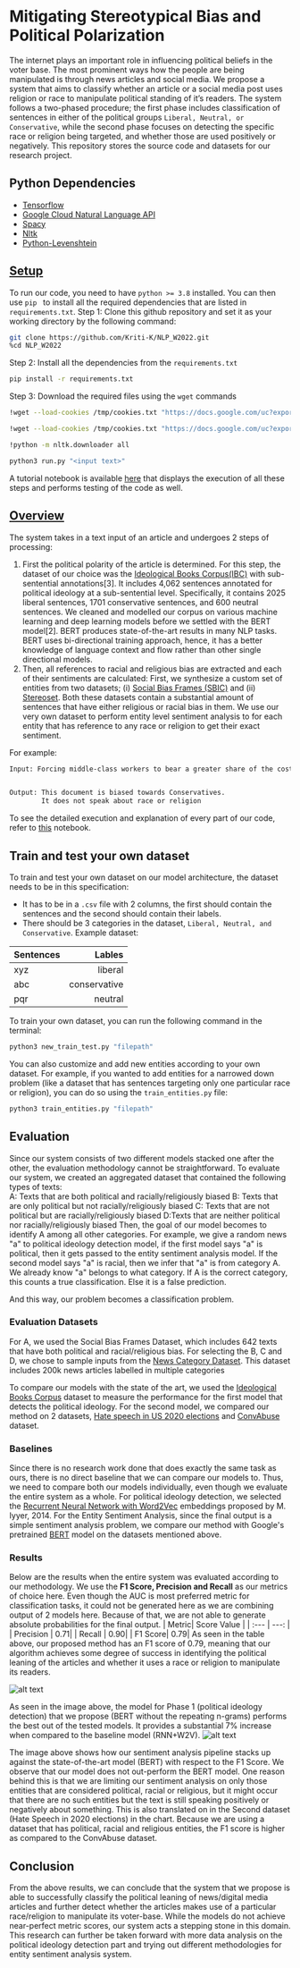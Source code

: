 
# Mitigating Stereotypical Bias and Political Polarization

The internet plays an important role in influencing political beliefs in the voter base. The most prominent ways how the people are being manipulated is through news articles and social media. We propose a system that aims to classify whether an article or a social media post uses religion or race to manipulate political standing of it’s readers. The system follows a two-phased procedure; the first phase includes classification of sentences in either of the political groups ``Liberal, Neutral, or Conservative``, while the second phase focuses on detecting the specific race or religion being targeted, and whether those are used positively or negatively. This repository stores the source code and datasets for our research project.  

## Python Dependencies

- [Tensorflow](https://www.tensorflow.org/)
- [Google Cloud Natural Language API](https://cloud.google.com/natural-language)
- [Spacy](https://spacy.io/)
- [Nltk](https://www.nltk.org/)
- [Python-Levenshtein](https://pypi.org/project/python-Levenshtein)

## [Setup](https://colab.research.google.com/drive/1EQ7-7QyUd1A7B6zIB5p6mK0ZIZYHd3IB?authuser=1#scrollTo=kr8pSED4YSPv)
To run our code, you need to have ```python >= 3.8``` installed. You can then use ```pip ``` to install all the required dependencies that are listed in ```requirements.txt```. 
Step 1: Clone this github repository and set it as your working directory by the following command:
```bash
git clone https://github.com/Kriti-K/NLP_W2022.git
%cd NLP_W2022
```
Step 2: Install all the dependencies from the ```requirements.txt```
```bash
pip install -r requirements.txt
```
Step 3: Download the required files using the ```wget``` commands
```bash
!wget --load-cookies /tmp/cookies.txt "https://docs.google.com/uc?export=download&confirm=$(wget --quiet --save-cookies /tmp/cookies.txt --keep-session-cookies --no-check-certificate 'https://docs.google.com/uc?export=download&id=1pVViO4phYWIJ2UgC_xaZrU4Y_1fVcNDF' -O- | sed -rn 's/.*confirm=([0-9A-Za-z_]+).*/\1\n/p')&id=1pVViO4phYWIJ2UgC_xaZrU4Y_1fVcNDF" -O /content/NLP_W2022/Models/IBC_BERT/variables/variables.data-00000-of-00001 && rm -rf /tmp/cookies.txt

!wget --load-cookies /tmp/cookies.txt "https://docs.google.com/uc?export=download&confirm=$(wget --quiet --save-cookies /tmp/cookies.txt --keep-session-cookies --no-check-certificate 'https://docs.google.com/uc?export=download&id=1A4cSYIi5fak-dMmP5uNaYeGTAbbk-rg9' -O- | sed -rn 's/.*confirm=([0-9A-Za-z_]+).*/\1\n/p')&id=1A4cSYIi5fak-dMmP5uNaYeGTAbbk-rg9" -O /content/NLP_W2022/Code/gcp_creds.json && rm -rf /tmp/cookies.txt

!python -m nltk.downloader all
``` 

```bash
python3 run.py "<input text>"        
```
A tutorial notebook is available [here](https://colab.research.google.com/drive/1EQ7-7QyUd1A7B6zIB5p6mK0ZIZYHd3IB?authuser=1#scrollTo=kr8pSED4YSPv) that displays the execution of all these steps and performs testing of the code as well. 

## [Overview](https://colab.research.google.com/drive/1pqRSOrfyt7uxev3SLYFKioloI7ElW4g4?usp=sharing)
The system takes in a text input of an article and undergoes 2 steps of processing: 
1. First the political polarity of the article is determined.
	For this step, the dataset of our choice was the [Ideological Books Corpus(IBC)](https://people.cs.umass.edu/~miyyer/ibc/index.html) with sub-sentential annotations[3]. It includes 4,062 sentences annotated for political ideology at a sub-sentential level. Specifically, it contains 2025 liberal sentences, 1701 conservative sentences, and 600 neutral sentences. 
	We cleaned and modelled our corpus on various machine learning and deep learning models before we settled with the BERT model[2]. BERT produces state-of-the-art results in many NLP tasks. BERT uses bi-directional training approach, hence, it has a better knowledge of language context and flow rather than other single directional models.
2. Then, all references to racial and religious bias are extracted and each of their sentiments are calculated:
	First, we synthesize a custom set of entities from two datasets; (i) [Social Bias Frames (SBIC)](https://arxiv.org/abs/1911.03891) and (ii) [Stereoset](https://arxiv.org/abs/2004.09456). Both these datasets contain a substantial amount of sentences that have either religious or racial bias in them.
	We use our very own dataset to perform entity level sentiment analysis to for each entity that has reference to any race or religion to get their exact sentiment. 

For example:
```bash
Input: Forcing middle-class workers to bear a greater share of the cost of government weakens their support for needed investments and stirs resentment toward those who depend on public services the most .


Output: This document is biased towards Conservatives. 
		It does not speak about race or religion
```

To see the detailed execution and explanation of every part of our code, refer to [this](https://colab.research.google.com/drive/1pqRSOrfyt7uxev3SLYFKioloI7ElW4g4?usp=sharing) notebook.

## Train and test your own dataset
To train and test your own dataset on our model architecture, the dataset needs to be in this specification:
 - It has to be in a ```.csv``` file with 2 columns, the first should contain the sentences and the second should contain their labels. 
 - There should be 3 categories in the dataset, ``Liberal, Neutral, and Conservative``. 
 Example dataset: 

| Sentences| Lables | 
| :---        |        ---: |          
| xyz      | liberal| 
| abc| conservative        | 
| pqr| neutral        | 

To train your own dataset, you can run the following command in the terminal:
```bash
python3 new_train_test.py "filepath"
```

You can also customize and add new entities according to your own dataset. For example, if you wanted to add entities for a narrowed down problem (like a dataset that has sentences targeting only one particular race or religion), you can do so using the ```train_entities.py``` file: 
```bash
python3 train_entities.py "filepath"
```
## Evaluation 
Since our system consists of two different models stacked one after the other, the evaluation methodology cannot be straightforward.  To evaluate our system, we created an aggregated dataset that contained the following types of texts:  
A: Texts that are both political and racially/religiously biased 
B: Texts that are only political but not racially/religiously biased
C: Texts that are not political but are racially/religiously biased
D:Texts that are neither political nor racially/religiously biased 
Then, the goal of our model becomes to identify A among all other categories. For example, we give a random news "a" to political ideology detection model, if the first model says "a" is political, then it gets passed to the entity sentiment analysis model. If the second model says "a" is racial, then we infer that "a" is from category A.
We already know "a" belongs to what category. If A is the correct category, this counts a true classification. Else it is a false prediction. 

And this way, our problem becomes a classification problem. 

### Evaluation Datasets

For A, we used the Social Bias Frames Dataset, which includes 642 texts that have both political and racial/religious bias. For selecting the B, C and D, we chose to sample inputs from the [News Category Dataset](https://www.kaggle.com/datasets/rmisra/news-category-dataset). This dataset includes 200k news articles labelled in multiple categories 

To compare our models with the state of the art, we used the [Ideological Books Corpus](https://people.cs.umass.edu/~miyyer/ibc/index.html) dataset to measure the performance for the first model that detects the political ideology. For the second model, we compared our method on 2 datasets, [Hate speech in US 2020 elections](https://arxiv.org/abs/2103.01664) and [ConvAbuse](https://arxiv.org/abs/2109.09483) dataset. 

### Baselines
Since there is no research work done that does exactly the same task as ours, there is no direct baseline that we can compare our models to. Thus, we need to compare both our models individually, even though we evaluate the entire system as a whole. 
For political ideology detection, we selected the [Recurrent Neural Network with Word2Vec](https://people.cs.umass.edu/~miyyer/ibc/index.html) embeddings proposed by M. Iyyer, 2014. 
For the Entity Sentiment Analysis, since the final output is a simple sentiment analysis problem, we compare our method with Google's pretrained [BERT](https://aclanthology.org/N19-1423/) model on the datasets mentioned above. 
### Results 
Below are the results when the entire system was evaluated according to our methodology. We use the **F1 Score, Precision and Recall** as our metrics of choice here. Even though the AUC is most preferred metric for classification tasks, it could not be generated here as we are combining output of 2 models here. Because of that, we are not able to generate absolute probabilities for the final output. 
| Metric| Score Value | 
| :---        |        ---: |          
| Precision      | 0.71| 
| Recall | 0.90| 
| F1 Score| 0.79| 
As seen in the table above, our proposed method has an F1 score of 0.79, meaning that our algorithm achieves some degree of success in identifying the political leaning of the articles and whether it uses a race or religion to manipulate its readers.

![alt text](https://raw.githubusercontent.com/Kriti-K/NLP_W2022/main/Evaluation/Result%20Photos/Picture1.png)

As seen in the image above, the model for Phase 1 (political ideology detection) that we propose (BERT without the repeating n-grams) performs the best out of the tested models. It provides a substantial 7% increase when compared to the baseline model (RNN+W2V).
![alt text](https://raw.githubusercontent.com/Kriti-K/NLP_W2022/main/Evaluation/Result%20Photos/Picture2.png)

The image above shows how our sentiment analysis pipeline stacks up against the state-of-the-art model (BERT) with respect to the F1 Score. We observe that our model does not out-perform the BERT model. One reason behind this is that we are limiting our sentiment analysis on only those entities that are considered political, racial or religious, but it might occur that there are no such entities but the text is still speaking positively or negatively about something. 
This is also translated on in the Second dataset (Hate Speech in 2020 elections) in the chart. Because we are using a dataset that has political, racial and religious entities, the F1 score is higher as compared to the ConvAbuse dataset. 

## Conclusion
From the above results, we can conclude that the system that we propose is able to successfully classify the political leaning of news/digital media articles and further detect whether the articles makes use of a particular race/religion to manipulate its voter-base. 
While the models do not achieve near-perfect metric scores, our system acts a stepping stone in this domain. This research can further be taken forward with more data analysis on the political ideology detection part and trying out different methodologies for entity sentiment analysis system.

